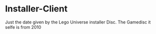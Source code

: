 # Installer-Client
Just the date given by the Lego Universe installer Disc.
The Gamedisc it selfe is from 2010
